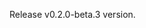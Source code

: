<!--
    Add a summary for the release here.

    If you don't change this message, or if this file is empty, the release
    will not be created. -->
Release v0.2.0-beta.3 version.

